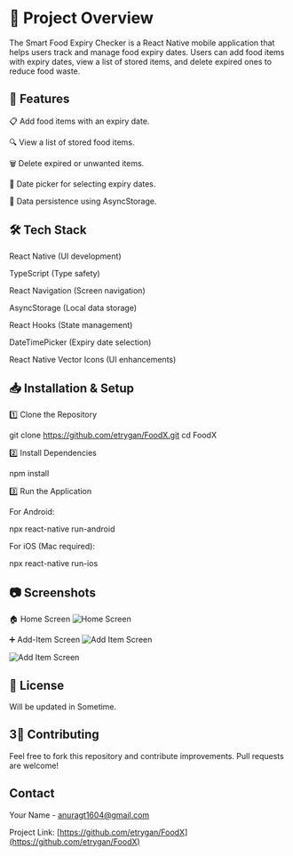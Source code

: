 # 📌 Project Overview

The Smart Food Expiry Checker is a React Native mobile application that helps users track and manage food expiry dates. Users can add food items with expiry dates, view a list of stored items, and delete expired ones to reduce food waste.

## 🚀 Features

📋 Add food items with an expiry date.

🔍 View a list of stored food items.

🗑️ Delete expired or unwanted items.

📅 Date picker for selecting expiry dates.

💾 Data persistence using AsyncStorage.

## 🛠 Tech Stack

React Native (UI development)

TypeScript (Type safety)

React Navigation (Screen navigation)

AsyncStorage (Local data storage)

React Hooks (State management)

DateTimePicker (Expiry date selection)

React Native Vector Icons (UI enhancements)

## 📥 Installation & Setup

1️⃣ Clone the Repository

git clone https://github.com/etrygan/FoodX.git
cd FoodX

2️⃣ Install Dependencies

npm install

3️⃣ Run the Application

For Android:

npx react-native run-android

For iOS (Mac required):

npx react-native run-ios

## 📷 Screenshots

🏠 Home Screen
![Home Screen](screenshots/homescreen.jpeg)

➕ Add-Item Screen
![Add Item Screen](screenshots/additemscreen.jpeg)

![Add Item Screen](screenshots/adddate.jpeg)

## 📄 License

Will be updated in Sometime.


## 3🤝 Contributing

Feel free to fork this repository and contribute improvements. Pull requests are welcome!

## Contact

Your Name - [anuragt1604@gmail.com](mailto:anuragt1604@gmail.com)

Project Link: [https://github.com/etrygan/FoodX](https://github.com/etrygan/FoodX)
